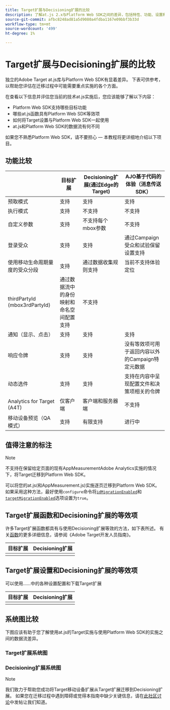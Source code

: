 ```yaml
---
title: Target扩展与Decisioning扩展的比较
description: 了解at.js 2.x与Platform Web SDK之间的差异，包括特性、功能、设置和数据流。
source-git-commit: afbc8248ad81a5d9080a4fdba1167e09bbf3b33d
workflow-type: tm+mt
source-wordcount: '499'
ht-degree: 1%

---
```


# Target扩展与Decisioning扩展的比较

独立的Adobe Target at.js库与Platform Web SDK有显着差异。 下表可供参考，以帮助您评估在迁移过程中可能需要重点实施的各个方面。

在查看以下信息并评估您当前的技术at.js实施后，您应该能够了解以下内容：

- Platform Web SDK支持哪些目标功能
- 哪些at.js函数具有Platform Web SDK等效项
- 如何将Target设置与Platform Web SDK一起使用
- at.js和Platform Web SDK的数据流有何不同

如果您不熟悉Platform Web SDK，请不要担心 — 本教程将更详细地介绍以下项目。

## 功能比较

| | 目标扩展 | Decisioning扩展(通过Edge的Target) | AJO基于代码的体验（消息传送SDK） |
|---|---|---|---|
| 预取模式 | 支持 | 支持 | 支持 |
| 执行模式 | 支持 | 不支持 | 不支持 |
| 自定义参数 | 支持 | 不支持每个mbox参数 | 不支持 |
| 登录受众 | 支持 | 支持 | 通过Campaign受众和试验保留设置支持 |
| 使用移动生命周期量度的受众分段 | 支持 | 通过数据收集规则支持 | 当前不支持体验定位 |
| thirdPartyId (mbox3rdPartyId) | 通过数据流中的身份映射和命名空间配置支持 | 不支持 |
| 通知（显示、点击） | 支持 | 支持 | 支持 |
| 响应令牌 | 支持 | 支持 | 没有等效项可用于返回内容以外的Campaign特定元数据 |
| 动态选件 | 支持 | 支持 | 支持在内容中呈现配置文件和决策项相关的令牌 |
| Analytics for Target (A4T) | 仅客户端 | 客户端和服务器端 | 不支持 |
| 移动设备预览（QA模式） | 支持 | 有限支持 | 进行中 |



## 值得注意的标注

>[!NOTE]
>
>不支持在保留给定页面的现有AppMeasurementAdobe Analytics实施的情况下，将Target迁移到Platform Web SDK。
>
> 可以将您的at.js(和AppMeasurement.js)实施逐页迁移到Platform Web SDK。 如果采用这种方法，最好使用`configure`命令将[`idMigrationEnabled`](https://experienceleague.adobe.com/docs/experience-platform/edge/fundamentals/configuring-the-sdk.html#id-migration-enabled)和[`targetMigrationEnabled`](https://experienceleague.adobe.com/docs/experience-platform/edge/fundamentals/configuring-the-sdk.html#targetMigrationEnabled)选项设置为`true`。

## Target扩展函数和Decisioning扩展的等效项

许多Target扩展函数都具有与使用Decisioning扩展等效的方法，如下表所述。 有关[函数](https://developer.adobe.com/target/implement/client-side/atjs/atjs-functions/atjs-functions/)的更多详细信息，请参阅《Adobe Target开发人员指南》。

| 目标扩展 | Decisioning扩展 |
| --- | --- | 
| |  |

## Target扩展设置和Decisioning扩展的等效项

可以使用……中的各种设置配置和下载Target扩展

| 目标扩展 | Decisioning扩展 |
| --- | --- | 
| |  |


## 系统图比较

下图应该有助于您了解使用at.js的Target实施与使用Platform Web SDK的实施之间的数据流差异。

### Target扩展系统图



### Decisioning扩展系统图




>[!NOTE]
>
>我们致力于帮助您成功将Target移动设备扩展从Target扩展迁移到Decisioning扩展。 如果您在迁移过程中遇到障碍或觉得本指南中缺少关键信息，请在[此社区讨论](https://experienceleaguecommunities.adobe.com/t5/adobe-experience-platform-data/tutorial-discussion-migrate-target-from-at-js-to-web-sdk/m-p/575587#M463)中发帖让我们知道。
